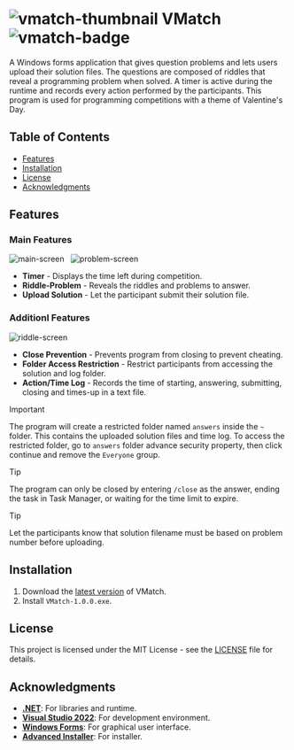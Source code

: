# ![vmatch-thumbnail][vmatch-thumbnail] VMatch ![vmatch-badge][vmatch-badge]
A Windows forms application that gives question problems and lets users upload their solution files. The questions are composed of riddles that reveal a programming problem when solved. A timer is active during the runtime and records every action performed by the participants. This program is used for programming competitions with a theme of Valentine's Day.

## Table of Contents
- [Features](#features)
- [Installation](#installation)
- [License](#license)
- [Acknowledgments](#acknowledgments)

## Features
### Main Features
![main-screen][main-screen] &nbsp;
![problem-screen][problem-screen]
- **Timer** - Displays the time left during competition.
- **Riddle-Problem** - Reveals the riddles and problems to answer.
- **Upload Solution** - Let the participant submit their solution file.

### Additionl Features
![riddle-screen][riddle-screen]
- **Close Prevention** - Prevents program from closing to prevent cheating.
- **Folder Access Restriction** - Restrict participants from accessing the solution and log folder.
- **Action/Time Log** - Records the time of starting, answering, submitting, closing and times-up in a text file.

> [!IMPORTANT]
> The program will create a restricted folder named `answers` inside the `~` folder. This contains the uploaded solution files and time log. To access the restricted folder, go to `answers` folder advance security property, then click continue and remove the `Everyone` group.

> [!TIP]
> The program can only be closed by entering `/close` as the answer, ending the task in Task Manager, or waiting for the time limit to expire.

> [!TIP]
> Let the participants know that solution filename must be based on problem number before uploading.

## Installation
1. Download the [latest version][release-page] of VMatch.
2. Install `VMatch-1.0.0.exe`.

## License
This project is licensed under the MIT License - see the [LICENSE](LICENSE) file for details.

## Acknowledgments
- **[.NET][dotnet]**: For libraries and runtime.
- **[Visual Studio 2022][visual-studio-2022]**: For development environment.
- **[Windows Forms][windows-forms]**: For graphical user interface.
- **[Advanced Installer][advanced-installer]**: For installer.

<!-- Reference -->
[vmatch-thumbnail]: https://github.com/Mindkerchief/VMatch/assets/130748576/c873fee9-611d-4b7c-ac9f-6e61c0fac6a5
[vmatch-badge]: https://img.shields.io/badge/Windows-Programming_Competition_Management_System-B93931

[main-screen]: https://github.com/Mindkerchief/VMatch/assets/130748576/efac8a7b-9e9c-4051-a664-fed02e86f228
[problem-screen]: https://github.com/Mindkerchief/VMatch/assets/130748576/901b8a48-d7a8-43b8-a897-4902916c6f5c
[riddle-screen]: https://github.com/Mindkerchief/VMatch/assets/130748576/2e1121d9-2e2d-44f0-a2e7-a4711dee75d8

[release-page]: https://github.com/Mindkerchief/VMatch/releases
[dotnet]: https://dotnet.microsoft.com/en-us/download
[visual-studio-2022]: https://learn.microsoft.com/en-us/visualstudio/ide/?view=vs-2022
[windows-forms]: https://learn.microsoft.com/en-us/dotnet/desktop/winforms/?view=netdesktop-8.0
[advanced-installer]: https://www.advancedinstaller.com/user-guide/using.html
